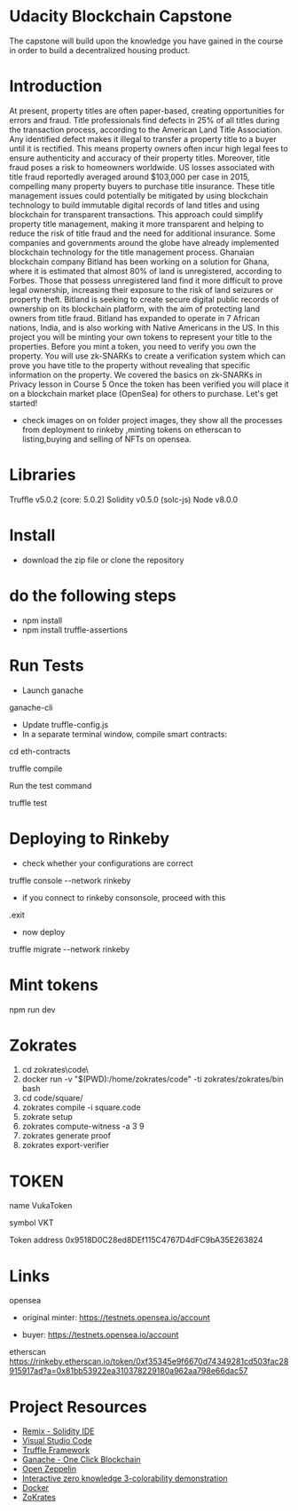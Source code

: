 # Udacity Blockchain Capstone

The capstone will build upon the knowledge you have gained in the course in order to build a decentralized housing product. 

# Introduction
At present, property titles are often paper-based, creating opportunities for errors and fraud. Title professionals find defects in 25% of all titles during the transaction process, according to the American Land Title Association.
Any identified defect makes it illegal to transfer a property title to a buyer until it is rectified. This means property owners often incur high legal fees to ensure authenticity and accuracy of their property titles.
Moreover, title fraud poses a risk to homeowners worldwide. US losses associated with title fraud reportedly averaged around $103,000 per case in 2015, compelling many property buyers to purchase title insurance.
These title management issues could potentially be mitigated by using blockchain technology to build immutable digital records of land titles and using blockchain for transparent transactions. This approach could simplify property title management, making it more transparent and helping to reduce the risk of title fraud and the need for additional insurance.
Some companies and governments around the globe have already implemented blockchain technology for the title management process.
Ghanaian blockchain company Bitland has been working on a solution for Ghana, where it is estimated that almost 80% of land is unregistered, according to Forbes. Those that possess unregistered land find it more difficult to prove legal ownership, increasing their exposure to the risk of land seizures or property theft.
Bitland is seeking to create secure digital public records of ownership on its blockchain platform, with the aim of protecting land owners from title fraud. Bitland has expanded to operate in 7 African nations, India, and is also working with Native Americans in the US.
In this project you will be minting your own tokens to represent your title to the properties. Before you mint a token, you need to verify you own the property. You will use zk-SNARKs to create a verification system which can prove you have title to the property without revealing that specific information on the property. We covered the basics on zk-SNARKs in Privacy lesson in Course 5
Once the token has been verified you will place it on a blockchain market place (OpenSea) for others to purchase. Let's get started!

* check images on on folder project images, they show all the processes from deployment to rinkeby ,minting tokens on etherscan  to listing,buying and selling of NFTs on opensea.

# Libraries
Truffle v5.0.2 (core: 5.0.2)
Solidity v0.5.0 (solc-js)
Node v8.0.0

# Install
- download the zip file or clone the repository

# do the following steps
* npm install
* npm install truffle-assertions
# Run Tests

* Launch ganache

ganache-cli
* Update truffle-config.js
* In a separate terminal window, compile smart contracts:

cd eth-contracts

truffle compile

Run the test command

truffle test 

# Deploying to Rinkeby
* check whether your configurations are correct

truffle console --network rinkeby

* if you connect to rinkeby consonsole, proceed with this

.exit

* now deploy

truffle migrate --network rinkeby

# Mint tokens

npm run dev


# Zokrates

1. cd zokrates\code\
2. docker run -v "$(PWD):/home/zokrates/code" -ti zokrates/zokrates/bin bash
3. cd code/square/
4. zokrates compile -i square.code
5. zokrate setup
6. zokrates compute-witness -a 3 9
7. zokrates generate proof
8. zokrates export-verifier

# TOKEN
name VukaToken

symbol VKT

Token address  0x9518D0C28ed8DEf115C4767D4dFC9bA35E263824


# Links

opensea 
- original minter: https://testnets.opensea.io/account

- buyer: https://testnets.opensea.io/account
    
    

etherscan https://rinkeby.etherscan.io/token/0xf35345e9f6670d74349281cd503fac28915917ad?a=0x81bb53922ea310378229180a962aa798e66dac57



# Project Resources

* [Remix - Solidity IDE](https://remix.ethereum.org/)
* [Visual Studio Code](https://code.visualstudio.com/)
* [Truffle Framework](https://truffleframework.com/)
* [Ganache - One Click Blockchain](https://truffleframework.com/ganache)
* [Open Zeppelin ](https://openzeppelin.org/)
* [Interactive zero knowledge 3-colorability demonstration](http://web.mit.edu/~ezyang/Public/graph/svg.html)
* [Docker](https://docs.docker.com/install/)
* [ZoKrates](https://github.com/Zokrates/ZoKrates)
